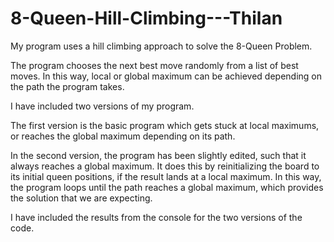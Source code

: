 # 8-Queen-Hill-Climbing---Thilan

My program uses a hill climbing approach to solve the 8-Queen Problem.

The program chooses the next best move randomly from a list of best moves. In this way, local or global maximum can be achieved depending on the path the program takes.

I have included two versions of my program.

The first version is the basic program which gets stuck at local maximums, or reaches the global maximum depending on its path.

In the second version, the program has been slightly edited, such that it always reaches a global maximum. It does this by reinitializing the board to its initial queen positions, if the result lands at a local maximum. In this way, the program loops until the path reaches a global maximum, which provides the solution that we are expecting. 

I have included the results from the console for the two versions of the code.

